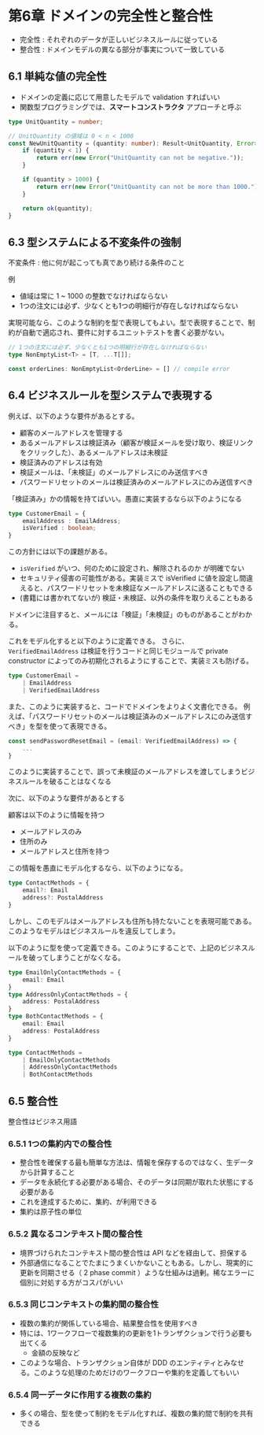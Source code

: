 # 第6章 ドメインの完全性と整合性

- 完全性 : それぞれのデータが正しいビジネスルールに従っている
- 整合性 : ドメインモデルの異なる部分が事実について一致している

## 6.1 単純な値の完全性

- ドメインの定義に応じて用意したモデルで validation すればいい
- 関数型プログラミングでは、**スマートコンストラクタ** アプローチと呼ぶ

```ts
type UnitQuantity = number;

// UnitQuantity の値域は 0 < n < 1000
const NewUnitQuantity = (quantity: number): Result<UnitQuantity, Error> => {
    if (quantity < 1) {
        return err(new Error("UnitQuantity can not be negative."));
    }

    if (quantity > 1000) {
        return err(new Error("UnitQuantity can not be more than 1000."));
    }

    return ok(quantity);
}
```

## 6.3 型システムによる不変条件の強制

不変条件 : 他に何が起こっても真であり続ける条件のこと

例
- 値域は常に 1 ~ 1000 の整数でなければならない
- 1つの注文には必ず、少なくとも1つの明細行が存在しなければならない

実現可能なら、このような制約を型で表現してもよい。型で表現することで、制約が自動で適応され、要件に対するユニットテストを書く必要がない。

```ts
// 1つの注文には必ず、少なくとも1つの明細行が存在しなければならない
type NonEmptyList<T> = [T, ...T[]];

const orderLines: NonEmptyList<OrderLine> = [] // compile error
```

## 6.4 ビジネスルールを型システムで表現する

例えば、以下のような要件があるとする。

- 顧客のメールアドレスを管理する
- あるメールアドレスは検証済み（顧客が検証メールを受け取り、検証リンクをクリックした）、あるメールアドレスは未検証
- 検証済みのアドレスは有効
- 検証メールは、「未検証」のメールアドレスにのみ送信すべき
- パスワードリセットのメールは検証済みのメールアドレスにのみ送信すべき

「検証済み」かの情報を持てばいい。愚直に実装するなら以下のようになる

```ts
type CustomerEmail = {
    emailAddress : EmailAddress;
    isVerified : boolean;
}
```

この方針には以下の課題がある。

- `isVerified` がいつ、何のために設定され、解除されるのか が明確でない
- セキュリティ侵害の可能性がある。実装ミスで isVerified に値を設定し間違えると、パスワードリセットを未検証なメールアドレスに送ることもできる
- (書籍には書かれてないが) 検証・未検証、以外の条件を取りえることもある

ドメインに注目すると、メールには「検証」「未検証」のものがあることがわかる。

これをモデル化すると以下のように定義できる。
さらに、`VerifiedEmailAddress` は検証を行うコードと同じモジュールで private constructor によってのみ初期化されるようにすることで、実装ミスも防げる。

```ts
type CustomerEmail =
    | EmailAddress
    | VerifiedEmailAddress
```

また、このように実装すると、コードでドメインをよりよく文書化できる。
例えば、「パスワードリセットのメールは検証済みのメールアドレスにのみ送信すべき」を型を使って表現できる。

```ts
const sendPasswordResetEmail = (email: VerifiedEmailAddress) => {
    ...
}
```

このように実装することで、誤って未検証のメールアドレスを渡してしまうビジネスルールを破ることはなくなる

次に、以下のような要件があるとする

顧客は以下のように情報を持つ
- メールアドレスのみ
- 住所のみ
- メールアドレスと住所を持つ

この情報を愚直にモデル化するなら、以下のようになる。

```ts
type ContactMethods = {
    email?: Email
    address?: PostalAddress
}
```

しかし、このモデルはメールアドレスも住所も持たないことを表現可能である。
このようなモデルはビジネスルールを違反してしまう。

以下のように型を使って定義できる。このようにすることで、上記のビジネスルールを破ってしまうことがなくなる。

```ts
type EmailOnlyContactMethods = {
    email: Email
}
type AddressOnlyContactMethods = {
    address: PostalAddress
}
type BothContactMethods = {
    email: Email
    address: PostalAddress
}

type ContactMethods =
    | EmailOnlyContactMethods
    | AddressOnlyContactMethods
    | BothContactMethods

```

## 6.5 整合性

整合性はビジネス用語

### 6.5.1 1つの集約内での整合性

- 整合性を確保する最も簡単な方法は、情報を保存するのではなく、生データから計算すること
- データを永続化する必要がある場合、そのデータは同期が取れた状態にする必要がある
- これを達成するために、集約、が利用できる
- 集約は原子性の単位

### 6.5.2 異なるコンテキスト間の整合性

- 境界づけられたコンテキスト間の整合性は API などを経由して、担保する
- 外部通信になることでたまにうまくいかないこともある。しかし、現実的に更新を同期させる（ 2 phase commit ）ような仕組みは過剰。稀なエラーに個別に対処する方がコスパがいい

### 6.5.3 同じコンテキストの集約間の整合性

- 複数の集約が関係している場合、結果整合性を使用すべき
- 特には、1ワークフローで複数集約の更新を1トランザクションで行う必要も出てくる
  - 金額の反映など
- このような場合、トランザクション自体が DDD のエンティティとみなせる。このような処理のためだけのワークフローや集約を定義してもいい

### 6.5.4 同一データに作用する複数の集約

- 多くの場合、型を使って制約をモデル化すれば、複数の集約間で制約を共有できる
